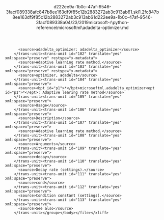 <?xml version="1.0"?><xliff version="1.2" xmlns="urn:oasis:names:tc:xliff:document:1.2" xmlns:xsi="http://www.w3.org/2001/XMLSchema-instance" xsi:schemaLocation="urn:oasis:names:tc:xliff:document:1.2 xliff-core-1.2-transitional.xsd"><file datatype="xml" original="adadelta-optimizer.md" source-language="en-US" target-language="en-US"><header><tool tool-id="mdxliff" tool-name="mdxliff" tool-version="1.0-1931010" tool-company="Microsoft" /><xliffext:skl_file_name xmlns:xliffext="urn:microsoft:content:schema:xliffextensions">d222ee9a-1b0c-47af-9546-3facf089338afc847b8ee163df9f85c12b2883272ab3c913ab61.skl</xliffext:skl_file_name><xliffext:version xmlns:xliffext="urn:microsoft:content:schema:xliffextensions">1.2</xliffext:version><xliffext:ms.openlocfilehash xmlns:xliffext="urn:microsoft:content:schema:xliffextensions">fc847b8ee163df9f85c12b2883272ab3c913ab61</xliffext:ms.openlocfilehash><xliffext:ms.sourcegitcommit xmlns:xliffext="urn:microsoft:content:schema:xliffextensions">d222ee9a-1b0c-47af-9546-3facf089338a</xliffext:ms.sourcegitcommit><xliffext:ms.lasthandoff xmlns:xliffext="urn:microsoft:content:schema:xliffextensions">04/23/2019</xliffext:ms.lasthandoff><xliffext:ms.openlocfilepath xmlns:xliffext="urn:microsoft:content:schema:xliffextensions">microsoft-r\python-reference\microsoftml\adadelta-optimizer.md</xliffext:ms.openlocfilepath></header><body><group id="content" extype="content"><trans-unit id="101" translate="yes" xml:space="preserve" restype="x-metadata">
          <source>adadelta_optimizer: adadelta_optimizer</source>
        </trans-unit><trans-unit id="102" translate="yes" xml:space="preserve" restype="x-metadata">
          <source>Adaptive learning rate method.</source>
        </trans-unit><trans-unit id="103" translate="yes" xml:space="preserve" restype="x-metadata">
          <source>optimizer, adadelta</source>
        </trans-unit><trans-unit id="104" translate="yes" xml:space="preserve">
          <source><bpt id="p1">*</bpt>microsoftml.adadelta_optimizer<ept id="p1">*</ept>: Adaptive learing rate method</source>
        </trans-unit><trans-unit id="105" translate="yes" xml:space="preserve">
          <source>Usage</source>
        </trans-unit><trans-unit id="106" translate="yes" xml:space="preserve">
          <source>Description</source>
        </trans-unit><trans-unit id="107" translate="yes" xml:space="preserve">
          <source>Adaptive learning rate method.</source>
        </trans-unit><trans-unit id="108" translate="yes" xml:space="preserve">
          <source>Arguments</source>
        </trans-unit><trans-unit id="109" translate="yes" xml:space="preserve">
          <source>decay</source>
        </trans-unit><trans-unit id="110" translate="yes" xml:space="preserve">
          <source>Decay rate (settings).</source>
        </trans-unit><trans-unit id="111" translate="yes" xml:space="preserve">
          <source>cond</source>
        </trans-unit><trans-unit id="112" translate="yes" xml:space="preserve">
          <source>Condition constant (settings).</source>
        </trans-unit><trans-unit id="113" translate="yes" xml:space="preserve">
          <source>See also</source>
        </trans-unit></group></body></file></xliff>